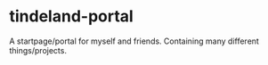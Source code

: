 # tindeland-portal
A startpage/portal for myself and friends. Containing many different things/projects.
